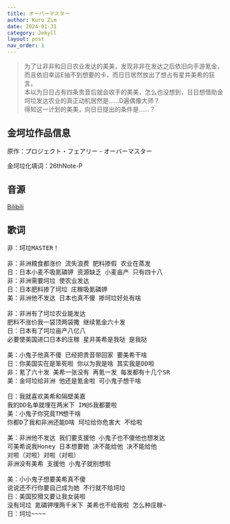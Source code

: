 ```yaml
---
title: オーバーマスター
author: Kuro Zim
date: 2024-01-31
category: Jekyll
layout: post
nav_order: 1
---
```


> 为了让非非和日日农业发达的美美，发现非非在发达之后依旧向手游氪金，而且依旧幸运E抽不到想要的卡，而日日居然放出了想占有星井美希的狂言。<br>本以为日日占有四条贵音后就会收手的美美，怎么也没想到，日日想借助金坷垃发达农业的真正动机居然是……D遍偶像大师？<br>得知这一计划的美美，向日日提出的条件是……？

## 金坷垃作品信息

原作：プロジェクト・フェアリー - オーバーマスター

金坷垃化填词：26thNote-P

## 音源

[Bilibili](https://www.bilibili.com/video/BV19x4y1Z7ma)

## 歌词

<pre>
非：坷垃MASTER！

非：非洲粮食都涨价 流失浪费 肥料掺假 农业在蒸发
日：日本小麦不吸氮磷钾 资源缺乏 小麦亩产 只有四十八
非：非洲需要坷垃 使农业发达
日：日本肥料掺了坷垃 庄稼吸氮磷钾
美：非洲他不发达 日本也真不傻 掺坷垃好处有啥

非：非洲有了坷垃农业能发达
肥料不涨价我一袋顶两袋撒 继续氪金六十发
日：日本有了坷垃亩产八亿八
必要使美国进口日本的庄稼 星井美希是我哒 是我哒

美：小鬼子他真不傻 已经把贵音带回家 要美希干啥
日：你美国实在是笨死啦 你以为我是啥 其实我是DD啦
非：氪了六十发 美希一张没有 再氪一发 每发都有十几个SR
美：金坷垃给非洲 他还是氪金啦 可小鬼子想干啥

日：我就喜欢美希和隔壁美嘉
我的DD名单就埋在两米下 IM@S我都要啦
美：小鬼子你究竟TM想干啥
你都D了我和非洲还能D啥 坷垃给你危害大 不给啦

美：非洲他不发达 我们要支援他 小鬼子也不傻他也想发达
可美希说我Honey 日本想要她 决不能给他 决不能给他
对啦（对啦）对啦（对啦）
非洲没有美希 支援他 小鬼子就别想啦

美：小小鬼子想要美希真不傻
说说还不行你要自己成为她 不行就不给坷垃
日：美国狡猾又要让我女装啦
没有坷垃 氮磷钾埋两千米下 美希也不给我啦 怎么种庄稼~
日：坷垃~~~~</pre>